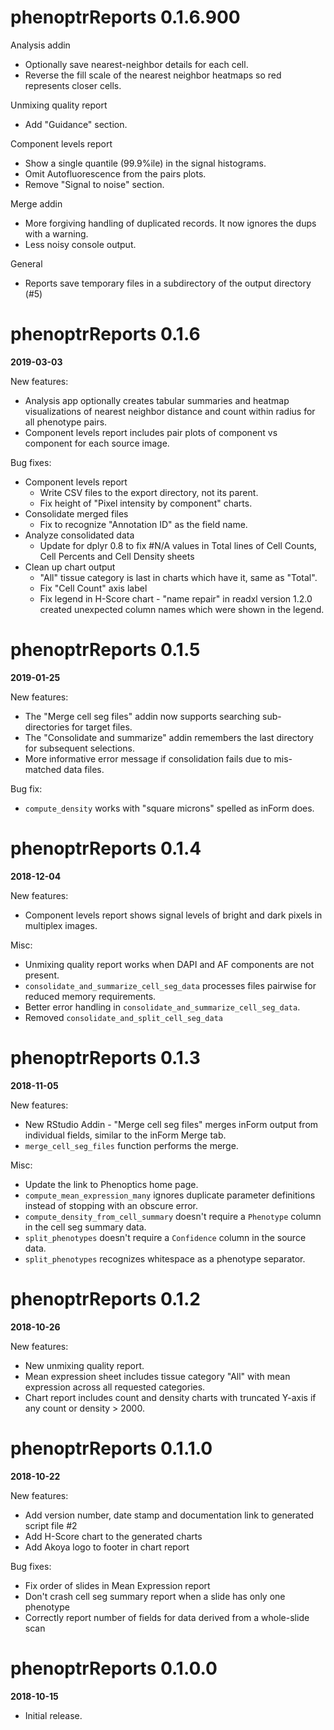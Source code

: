# phenoptrReports 0.1.6.900

Analysis addin
- Optionally save nearest-neighbor details for each cell.
- Reverse the fill scale of the nearest neighbor heatmaps so red represents 
  closer cells.

Unmixing quality report
- Add "Guidance" section.

Component levels report
- Show a single quantile (99.9%ile) in the signal histograms.
- Omit Autofluorescence from the pairs plots.
- Remove "Signal to noise" section.

Merge addin
- More forgiving handling of duplicated records.
  It now ignores the dups with a warning.
- Less noisy console output.

General
- Reports save temporary files in a subdirectory of the output directory (#5)

# phenoptrReports 0.1.6
**2019-03-03**

New features:
- Analysis app optionally creates tabular summaries and heatmap visualizations
  of nearest neighbor distance and count within radius for all phenotype pairs.
- Component levels report includes pair plots of component vs component
  for each source image.
  
Bug fixes:
- Component levels report
  - Write CSV files to the export directory, not its parent.
  - Fix height of "Pixel intensity by component" charts.
- Consolidate merged files
  - Fix to recognize "Annotation ID" as the field name.
- Analyze consolidated data
  - Update for dplyr 0.8 to fix #N/A values in Total lines of 
    Cell Counts, Cell Percents and Cell Density sheets
- Clean up chart output
  - "All" tissue category is last in charts which have it, same as "Total".
  - Fix "Cell Count" axis label
  - Fix legend in H-Score chart - "name repair" in readxl version 1.2.0 
    created unexpected column names which were shown in the legend.
    
# phenoptrReports 0.1.5
**2019-01-25**

New features:
- The "Merge cell seg files" addin now supports searching sub-directories
  for target files.
- The "Consolidate and summarize" addin remembers the last directory
  for subsequent selections.
- More informative error message if consolidation fails due to mis-matched
  data files.
  
Bug fix:
- `compute_density` works with "square microns" spelled as inForm does.

# phenoptrReports 0.1.4
**2018-12-04**

New features:
- Component levels report shows signal levels of bright and dark pixels
  in multiplex images.
  
Misc:
- Unmixing quality report works when DAPI and AF components are not present.
- `consolidate_and_summarize_cell_seg_data` processes files pairwise
  for reduced memory requirements.
- Better error handling in `consolidate_and_summarize_cell_seg_data`.
- Removed `consolidate_and_split_cell_seg_data`

# phenoptrReports 0.1.3
**2018-11-05**

New features:
- New RStudio Addin - "Merge cell seg files" merges inForm output from 
  individual fields, similar to the inForm Merge tab.
- `merge_cell_seg_files` function performs the merge.

Misc:
- Update the link to Phenoptics home page.
- `compute_mean_expression_many` ignores duplicate parameter definitions 
  instead of stopping with an obscure error.
- `compute_density_from_cell_summary` doesn't require a `Phenotype` column
  in the cell seg summary data.
- `split_phenotypes` doesn't require a `Confidence` column in the source data.
- `split_phenotypes` recognizes whitespace as a phenotype separator.

# phenoptrReports 0.1.2
**2018-10-26**

New features:
- New unmixing quality report.
- Mean expression sheet includes tissue category "All" with mean expression
  across all requested categories.
- Chart report includes count and density charts with truncated Y-axis 
  if any count or density > 2000.
  
# phenoptrReports 0.1.1.0
**2018-10-22**

New features:
- Add version number, date stamp and documentation link to generated script file #2
- Add H-Score chart to the generated charts
- Add Akoya logo to footer in chart report

Bug fixes:
- Fix order of slides in Mean Expression report
- Don't crash cell seg summary report when a slide has only one phenotype
- Correctly report number of fields for data derived from a whole-slide scan

# phenoptrReports 0.1.0.0
**2018-10-15**

- Initial release.



